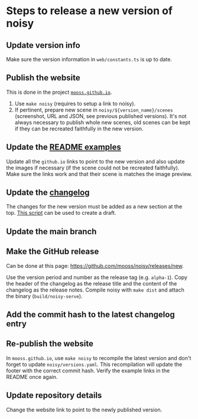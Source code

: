 # Steps to release a new version of noisy

## Update version info

Make sure the version information in `web/constants.ts` is up to date.

## Publish the website

This is done in the project [`mooss.github.io`](https://github.com/mooss/mooss.github.io).

1. Use `make noisy`  (requires to setup a link to noisy).
2. If pertinent, prepare new scene in `noisy/${version_name}/scenes` (screenshot, URL and JSON, see previous published versions).
   It's not always necessary to publish whole new scenes, old scenes can be kept if they can be recreated faithfully in the new version.

## Update the [README examples](../README.md#examples)

Update all the `github.io` links to point to the new version and also update the images if necessary (if the scene could not be recreated faithfully).
Make sure the links work and that their scene is matches the image preview.

## Update the [changelog](../CHANGELOG.md)

The changes for the new version must be added as a new section at the top.
[This script](../scripts/draft-changelog.bash) can be used to create a draft.

## Update the main branch

## Make the GitHub release

Can be done at this page: https://github.com/mooss/noisy/releases/new.

Use the version period and number as the release tag (e.g. `alpha-1`).
Copy the header of the changelog as the release title and the content of the changelog as the release notes.
Compile noisy with `make dist` and attach the binary (`build/noisy-serve`).

## Add the commit hash to the latest changelog entry

## Re-publish the website

In `mooss.github.io`, use `make noisy` to recompile the latest version and don't forget to update `noisy/versions.yaml`.
This recompilation will update the footer with the correct commit hash.
Verify the example links in the README once again.

## Update repository details

Change the website link to point to the newly published version.
